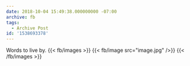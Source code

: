 ```yaml
---
date: 2018-10-04 15:49:38.000000000 -07:00
archive: fb
tags: 
  - Archive Post
id: '1538693378'
---
```


Words to live by.
{{< fb/images >}}
{{< fb/image src="image.jpg" />}}
{{< /fb/images >}}
